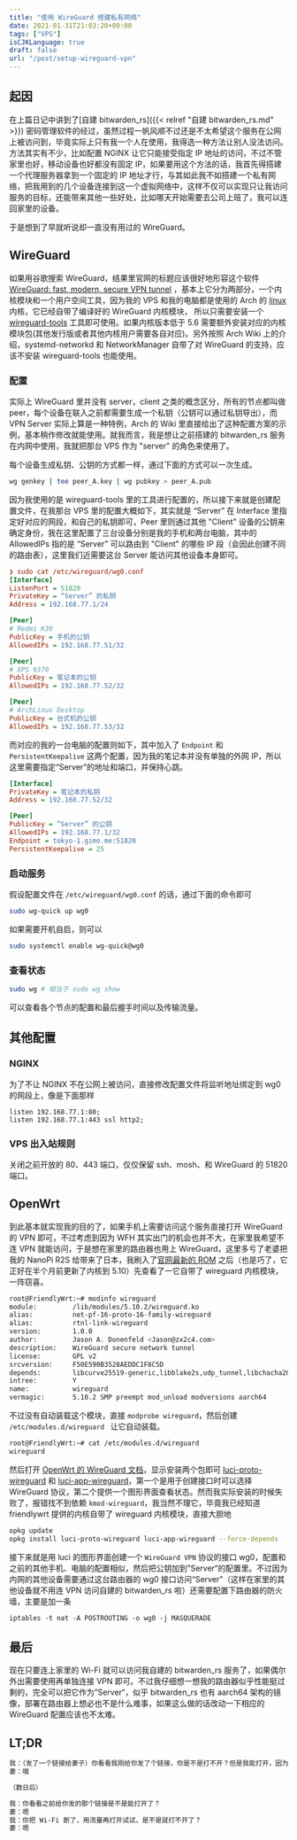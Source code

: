 ```yaml
---
title: "使用 WireGuard 搭建私有网络"
date: 2021-01-31T21:03:20+09:00
tags: ["VPS"]
isCJKLanguage: true
draft: false
url: "/post/setup-wireguard-vpn"
---
```


## 起因

在上篇日记中讲到了[自建 bitwarden_rs]({{< relref "自建 bitwarden_rs.md" >}}) 密码管理软件的经过，虽然过程一帆风顺不过还是不太希望这个服务在公网上被访问到，毕竟实际上只有我一个人在使用，我得选一种方法让别人没法访问。方法其实有不少，比如配置 NGINX 让它只能接受指定 IP 地址的访问，不过不管家里也好，移动设备也好都没有固定 IP，如果要用这个方法的话，我首先得搭建一个代理服务器拿到一个固定的 IP 地址才行，与其如此我不如搭建一个私有网络，把我用到的几个设备连接到这一个虚拟网络中，这样不仅可以实现只让我访问服务的目标，还能带来其他一些好处，比如哪天开始需要去公司上班了，我可以连回家里的设备。

于是想到了早就听说却一直没有用过的 WireGuard。

<!--more-->

## WireGuard

如果用谷歌搜索 WireGuard，结果里官网的标题应该很好地形容这个软件 [WireGuard: fast, modern, secure VPN tunnel](https://www.wireguard.com/) ，基本上它分为两部分，一个内核模块和一个用户空间工具，因为我的 VPS 和我的电脑都是使用的 Arch 的 [linux](https://archlinux.org/packages/core/x86_64/linux/) 内核，它已经自带了编译好的 WireGuard 内核模块， 所以只需要安装一个 [wireguard-tools](https://archlinux.org/packages/extra/x86_64/wireguard-tools/) 工具即可使用。如果内核版本低于 5.6 需要额外安装对应的内核模块包(其他发行版或者其他内核用户需要各自对应)。另外按照 Arch Wiki 上的介绍，systemd-networkd 和 NetworkManager 自带了对 WireGuard 的支持，应该不安装 wireguard-tools 也能使用。

### 配置

实际上 WireGuard 里并没有 server，client 之类的概念区分，所有的节点都叫做 peer，每个设备在联入之前都需要生成一个私钥（公钥可以通过私钥导出），而 VPN Server 实际上算是一种特例，Arch 的 Wiki 里直接给出了这种配置方案的示例，基本稍作修改就能使用。就我而言，我是想让之前搭建的 bitwarden_rs 服务在内网中使用，我就把那台 VPS 作为 "server" 的角色来使用了。

每个设备生成私钥、公钥的方式都一样，通过下面的方式可以一次生成。

```bash
wg genkey | tee peer_A.key | wg pubkey > peer_A.pub
```

因为我使用的是 wireguard-tools 里的工具进行配置的，所以接下来就是创建配置文件，在我那台 VPS 里的配置大概如下，其实就是 “Server” 在 Interface 里指定好对应的网段，和自己的私钥即可，Peer 里则通过其他 "Client" 设备的公钥来确定身份，我在这里配置了三台设备分别是我的手机和两台电脑，其中的 AllowedIPs 指的是 “Server” 可以路由到 "Client" 的哪些 IP 段（会因此创建不同的路由表），这里我们近需要这台 Server 能访问其他设备本身即可。

```ini
❯ sudo cat /etc/wireguard/wg0.conf                      
[Interface]
ListenPort = 51820
PrivateKey = “Server” 的私钥
Address = 192.168.77.1/24

[Peer]
# Redmi K30
PublicKey = 手机的公钥
AllowedIPs = 192.168.77.51/32

[Peer]
# XPS 9370
PublicKey = 笔记本的公钥
AllowedIPs = 192.168.77.52/32

[Peer]
# ArchLinux Desktop
PublicKey = 台式机的公钥
AllowedIPs = 192.168.77.53/32
```

而对应的我的一台电脑的配置则如下，其中加入了 `Endpoint` 和 `PersistentKeepalive` 这两个配置，因为我的笔记本并没有单独的外网 IP，所以这里需要指定“Server”的地址和端口，并保持心跳。

```ini
[Interface]
PrivateKey = 笔记本的私钥
Address = 192.168.77.52/32

[Peer]
PublicKey = “Server” 的公钥
AllowedIPs = 192.168.77.1/32
Endpoint = tokyo-1.gimo.me:51820
PersistentKeepalive = 25
```

### 启动服务

假设配置文件在 `/etc/wireguard/wg0.conf` 的话，通过下面的命令即可

```bash
sudo wg-quick up wg0
```

如果需要开机自启，则可以

```bash
sudo systemctl enable wg-quick@wg0
```

### 查看状态

```bash
sudo wg # 相当于 sudo wg show
```

可以查看各个节点的配置和最后握手时间以及传输流量。

## 其他配置

### NGINX

为了不让 NGINX 不在公网上被访问，直接修改配置文件将监听地址绑定到 wg0 的网段上，像是下面那样

```nginx
listen 192.168.77.1:80;
listen 192.168.77.1:443 ssl http2;
```

### VPS 出入站规则

关闭之前开放的 80、443 端口，仅仅保留 ssh、mosh、和 WireGuard 的 51820 端口。

## OpenWrt

到此基本就实现我的目的了，如果手机上需要访问这个服务直接打开 WireGuard 的 VPN 即可，不过考虑到因为 WFH 其实出门的机会也并不大，在家里我希望不连 VPN 就能访问，于是想在家里的路由器也用上 WireGuard，这里多亏了老婆把我的 NanoPi R2S 给带来了日本，我刷入了[官网最新的 ROM](http://wiki.friendlyarm.com/wiki/index.php/NanoPi_R2S#Install_OS) 之后（也是巧了，它正好在半个月前更新了内核到 5.10）先查看了一它自带了 wireguard 内核模块，一阵窃喜。

```bash
root@FriendlyWrt:~# modinfo wireguard
module:         /lib/modules/5.10.2/wireguard.ko
alias:          net-pf-16-proto-16-family-wireguard
alias:          rtnl-link-wireguard
version:        1.0.0
author:         Jason A. Donenfeld <Jason@zx2c4.com>
description:    WireGuard secure network tunnel
license:        GPL v2
srcversion:     F50E590B3528AEDDC1F8C5D
depends:        libcurve25519-generic,libblake2s,udp_tunnel,libchacha20poly1305,ip6_udp_tunnel
intree:         Y
name:           wireguard
vermagic:       5.10.2 SMP preempt mod_unload modversions aarch64
```

不过没有自动装载这个模块，直接 `modprobe wireguard`，然后创建 `/etc/modules.d/wireguard ` 让它自动装载。

```bash
root@FriendlyWrt:~# cat /etc/modules.d/wireguard 
wireguard
```

然后打开 [OpenWrt 的 WireGuard 文档](https://openwrt.org/docs/guide-user/services/vpn/wireguard/start)，显示安装两个包即可  [luci-proto-wireguard](https://openwrt.org/packages/pkgdata/luci-proto-wireguard) 和 [luci-app-wireguard](https://openwrt.org/packages/pkgdata/luci-app-wireguard)，第一个是用于创建接口时可以选择 WireGuard 协议，第二个提供一个图形界面查看状态。然而我实际安装的时候失败了，报错找不到依赖 `kmod-wireguard`，我当然不理它，毕竟我已经知道 friendlywrt 提供的内核自带了 wireguard 内核模块，直接大胆地

```bash
opkg update
opkg install luci-proto-wireguard luci-app-wireguard --force-depends
```

接下来就是用 luci 的图形界面创建一个 `WireGuard VPN` 协议的接口 wg0，配置和之前的其他手机、电脑的配置相似，然后把公钥加到”Server“的配置里。不过因为内网的其他设备需要通过这台路由器的 wg0 接口访问“Server”（这样在家里的其他设备就不用连 VPN 访问自建的 bitwarden_rs 啦）还需要配置下路由器的防火墙，主要是加一条

```
iptables -t nat -A POSTROUTING -o wg0 -j MASQUERADE
```

## 最后

现在只要连上家里的 Wi-Fi 就可以访问我自建的 bitwarden_rs 服务了，如果偶尔外出需要使用再单独连接 VPN 即可。不过我仔细想一想我的路由器似乎性能挺过剩的，完全可以把它作为”Server“，似乎 bitwarden_rs 也有 aarch64 架构的镜像，部署在路由器上想必也不是什么难事，如果这么做的话改动一下相应的 WireGuard 配置应该也不太难。

## LT;DR

```bash
我：（发了一个链接给妻子）你看看我刚给你发了个链接，你是不是打不开？但是我能打开，因为我手机上连了 VPN。
妻：哦

（数日后）

我：你看看之前给你发的那个链接是不是能打开了？
妻：嗯
我：你把 Wi-Fi 断了，用流量再打开试试，是不是就打不开了？
妻：嗯
```

